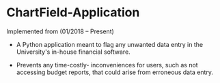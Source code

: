 # ChartField-Application

Implemented from (01/2018 – Present)

- A Python application meant to flag any unwanted data entry in the
University's in-house financial software.

- Prevents any time-costly- inconveniences for users, such as not
accessing budget reports, that could arise from erroneous data entry.
